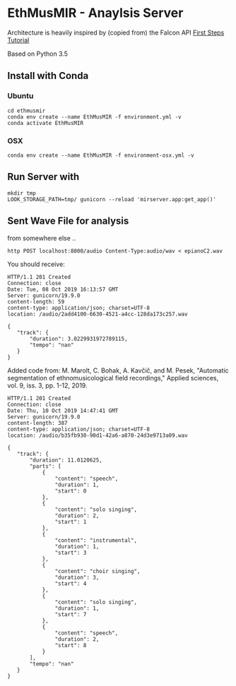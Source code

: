 # EthMusMIR - Anaylsis Server


Architecture is heavily inspired by (copied from) the Falcon API [First Steps Tutorial](https://falcon.readthedocs.io/en/stable/user/tutorial.html#first-steps)

Based on Python 3.5

## Install with Conda

### Ubuntu
```
cd ethmusmir
conda env create --name EthMusMIR -f environment.yml -v
conda activate EthMusMIR
```
### OSX
```
conda env create --name EthMusMIR -f environment-osx.yml -v
```

## Run Server with

 ```
mkdir tmp
LOOK_STORAGE_PATH=tmp/ gunicorn --reload 'mirserver.app:get_app()'
```


## Sent Wave File for analysis

 from somewhere else ..

 ```
http POST localhost:8000/audio Content-Type:audio/wav < epianoC2.wav
```

You should receive:
 ```
HTTP/1.1 201 Created
Connection: close
Date: Tue, 08 Oct 2019 16:13:57 GMT
Server: gunicorn/19.9.0
content-length: 59
content-type: application/json; charset=UTF-8
location: /audio/2add4100-6630-4521-a4cc-128da173c257.wav

{
    "track": {
        "duration": 3.0229931972789115,
        "tempo": "nan"
    }
}
```

Added code from: M. Marolt, C. Bohak, A. Kavčič, and M. Pesek, "Automatic segmentation of ethnomusicological field recordings," Applied sciences, vol. 9, iss. 3, pp. 1-12, 2019.

 ```
HTTP/1.1 201 Created
Connection: close
Date: Thu, 10 Oct 2019 14:47:41 GMT
Server: gunicorn/19.9.0
content-length: 387
content-type: application/json; charset=UTF-8
location: /audio/b35fb930-90d1-42a6-a870-24d3e9713a09.wav

{
    "track": {
        "duration": 11.0120625,
        "parts": [
            {
                "content": "speech",
                "duration": 1,
                "start": 0
            },
            {
                "content": "solo singing",
                "duration": 2,
                "start": 1
            },
            {
                "content": "instrumental",
                "duration": 1,
                "start": 3
            },
            {
                "content": "choir singing",
                "duration": 3,
                "start": 4
            },
            {
                "content": "solo singing",
                "duration": 1,
                "start": 7
            },
            {
                "content": "speech",
                "duration": 2,
                "start": 8
            }
        ],
        "tempo": "nan"
    }
}
```
